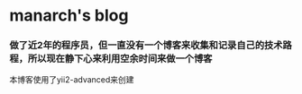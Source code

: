 # manarch's blog

### 做了近2年的程序员，但一直没有一个博客来收集和记录自己的技术路程，所以现在静下心来利用空余时间来做一个博客

本博客使用了yii2-advanced来创建
